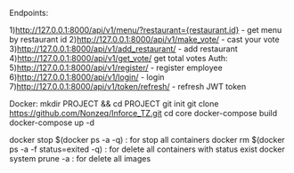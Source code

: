 Endpoints:

  1)http://127.0.0.1:8000/api/v1/menu/?restaurant={restaurant.id} - get menu by restaurant id
  2)http://127.0.0.1:8000/api/v1/make_vote/ - cast your vote
  3)http://127.0.0.1:8000/api/v1/add_restaurant/ - add restaurant
  4)http://127.0.0.1:8000/api/v1/get_vote/ get total votes
Auth:
  5)http://127.0.0.1:8000/api/v1/register/ - register employee
  6)http://127.0.0.1:8000/api/v1/login/ - login
  7)http://127.0.0.1:8000/api/v1/token/refresh/ - refresh JWT token


Docker:
  mkdir PROJECT && cd PROJECT
  git init
  git clone https://github.com/Nonzeq/Inforce_TZ.git
  cd core
  docker-compose build
  docker-compose up -d
  
  
docker stop $(docker ps -a -q) : for stop all containers
docker rm $(docker ps -a -f status=exited -q) : for delete all containers with status exist
docker system prune -a : for delete all images
